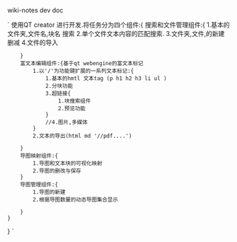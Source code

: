 wiki-notes
dev doc

`
 使用QT creator 进行开发.将任务分为四个组件:{
        搜索和文件管理组件:{
            1.基本的文件夹,文件名,块名 搜索
            2.单个文件文本内容的匹配搜索.
            3.文件夹,文件,的新建 删减
            4.文件的导入

        }
        富文本编辑组件:{基于qt webengine的富文本标记
            1.以'/'为功能键扩展的一系列文本标记:{
                1.基本的hmtl 文本tag (p h1 h2 h3 li ul )
                2.分块功能
                3.超链接{
                    1.块搜索组件
                    2.预览功能
                }
                //4.图片,多媒体
            }
            2.文本的导出(html md '//pdf....')

        }
        导图映射组件:{
            1.导图和文本块的可视化映射
            2.导图的删改与保存
        }
        导图管理组件:{
            1.导图的新建
            2.根据导图数量的动态导图集合显示
            
        }
    }
}
`

